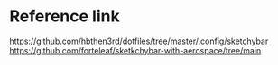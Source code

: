 # Reference link

https://github.com/hbthen3rd/dotfiles/tree/master/.config/sketchybar
https://github.com/forteleaf/sketkchybar-with-aerospace/tree/main

